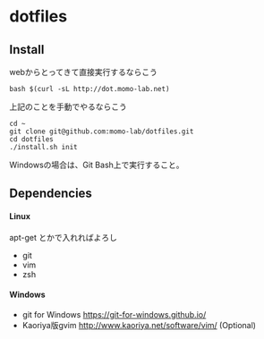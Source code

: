 dotfiles
========

Install
-------

webからとってきて直接実行するならこう

    bash $(curl -sL http://dot.momo-lab.net)


上記のことを手動でやるならこう

    cd ~
    git clone git@github.com:momo-lab/dotfiles.git
    cd dotfiles
    ./install.sh init

Windowsの場合は、Git Bash上で実行すること。

Dependencies
------------
#### Linux
apt-get とかで入れればよろし

- git
- vim
- zsh

#### Windows
- git for Windows <https://git-for-windows.github.io/>
- Kaoriya版gvim <http://www.kaoriya.net/software/vim/> (Optional)


